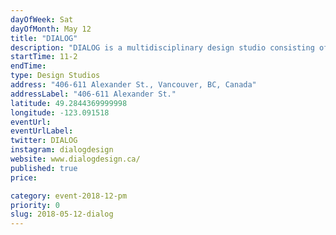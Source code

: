 ```yaml
---
dayOfWeek: Sat
dayOfMonth: May 12
title: "DIALOG"
description: "DIALOG is a multidisciplinary design studio consisting of Architecture, Landscape Architecture, Urban Planning, Interior Design, Structural Engineering, Mechanical Engineering and Electrical Engineering. As part of Vancouver Design Week we have created an interactive installation that poses questions about the impact of design on the wellbeing of our communities."
startTime: 11-2
endTime: 
type: Design Studios
address: "406-611 Alexander St., Vancouver, BC, Canada"
addressLabel: "406-611 Alexander St."
latitude: 49.2844369999998
longitude: -123.091518
eventUrl: 
eventUrlLabel: 
twitter: DIALOG
instagram: dialogdesign
website: www.dialogdesign.ca/
published: true
price: 

category: event-2018-12-pm
priority: 0
slug: 2018-05-12-dialog
---
```

